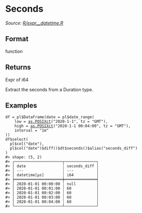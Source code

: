# Seconds

*Source: [R/expr__datetime.R](https://github.com/pola-rs/r-polars/tree/main/R/expr__datetime.R)*

## Format

function

## Returns

Expr of i64

Extract the seconds from a Duration type.

## Examples

<pre class='r-example'><code><span class='r-in'><span><span class='va'>df</span> <span class='op'>=</span> <span class='va'>pl</span><span class='op'>$</span><span class='fu'>DataFrame</span><span class='op'>(</span>date <span class='op'>=</span> <span class='va'>pl</span><span class='op'>$</span><span class='fu'>date_range</span><span class='op'>(</span></span></span>
<span class='r-in'><span>    low <span class='op'>=</span> <span class='fu'><a href='https://rdrr.io/r/base/as.POSIXlt.html'>as.POSIXct</a></span><span class='op'>(</span><span class='st'>"2020-1-1"</span>, tz <span class='op'>=</span> <span class='st'>"GMT"</span><span class='op'>)</span>,</span></span>
<span class='r-in'><span>    high <span class='op'>=</span> <span class='fu'><a href='https://rdrr.io/r/base/as.POSIXlt.html'>as.POSIXct</a></span><span class='op'>(</span><span class='st'>"2020-1-1 00:04:00"</span>, tz <span class='op'>=</span> <span class='st'>"GMT"</span><span class='op'>)</span>,</span></span>
<span class='r-in'><span>    interval <span class='op'>=</span> <span class='st'>"1m"</span></span></span>
<span class='r-in'><span><span class='op'>)</span><span class='op'>)</span></span></span>
<span class='r-in'><span><span class='va'>df</span><span class='op'>$</span><span class='fu'>select</span><span class='op'>(</span></span></span>
<span class='r-in'><span>  <span class='va'>pl</span><span class='op'>$</span><span class='fu'>col</span><span class='op'>(</span><span class='st'>"date"</span><span class='op'>)</span>,</span></span>
<span class='r-in'><span>  <span class='va'>pl</span><span class='op'>$</span><span class='fu'>col</span><span class='op'>(</span><span class='st'>"date"</span><span class='op'>)</span><span class='op'>$</span><span class='fu'>diff</span><span class='op'>(</span><span class='op'>)</span><span class='op'>$</span><span class='va'>dt</span><span class='op'>$</span><span class='fu'>seconds</span><span class='op'>(</span><span class='op'>)</span><span class='op'>$</span><span class='fu'>alias</span><span class='op'>(</span><span class='st'>"seconds_diff"</span><span class='op'>)</span></span></span>
<span class='r-in'><span><span class='op'>)</span></span></span>
<span class='r-out co'><span class='r-pr'>#&gt;</span> shape: (5, 2)</span>
<span class='r-out co'><span class='r-pr'>#&gt;</span> ┌─────────────────────┬──────────────┐</span>
<span class='r-out co'><span class='r-pr'>#&gt;</span> │ date                ┆ seconds_diff │</span>
<span class='r-out co'><span class='r-pr'>#&gt;</span> │ ---                 ┆ ---          │</span>
<span class='r-out co'><span class='r-pr'>#&gt;</span> │ datetime[μs]        ┆ i64          │</span>
<span class='r-out co'><span class='r-pr'>#&gt;</span> ╞═════════════════════╪══════════════╡</span>
<span class='r-out co'><span class='r-pr'>#&gt;</span> │ 2020-01-01 00:00:00 ┆ null         │</span>
<span class='r-out co'><span class='r-pr'>#&gt;</span> │ 2020-01-01 00:01:00 ┆ 60           │</span>
<span class='r-out co'><span class='r-pr'>#&gt;</span> │ 2020-01-01 00:02:00 ┆ 60           │</span>
<span class='r-out co'><span class='r-pr'>#&gt;</span> │ 2020-01-01 00:03:00 ┆ 60           │</span>
<span class='r-out co'><span class='r-pr'>#&gt;</span> │ 2020-01-01 00:04:00 ┆ 60           │</span>
<span class='r-out co'><span class='r-pr'>#&gt;</span> └─────────────────────┴──────────────┘</span>
 </code></pre>